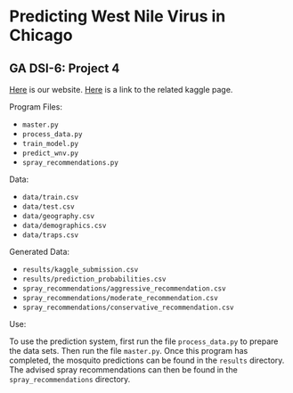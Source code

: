# Predicting West Nile Virus in Chicago
## GA DSI-6: Project 4

[Here](https://epidemix.github.io) is our website.
[Here](https://www.kaggle.com/c/predict-west-nile-virus) is a link to the related kaggle page.

Program Files:
- `master.py`
- `process_data.py`
- `train_model.py`
- `predict_wnv.py`
- `spray_recommendations.py`

Data:
- `data/train.csv`
- `data/test.csv`
- `data/geography.csv`
- `data/demographics.csv`
- `data/traps.csv`

Generated Data:
- `results/kaggle_submission.csv`
- `results/prediction_probabilities.csv`
- `spray_recommendations/aggressive_recommendation.csv`
- `spray_recommendations/moderate_recommendation.csv`
- `spray_recommendations/conservative_recommendation.csv`

Use:

To use the prediction system, first run the file `process_data.py` to prepare the data sets.
Then run the file `master.py`.
Once this program has completed, the mosquito predictions can be found in the `results` directory.
The advised spray recommendations can then be found in the `spray_recommendations` directory. 
